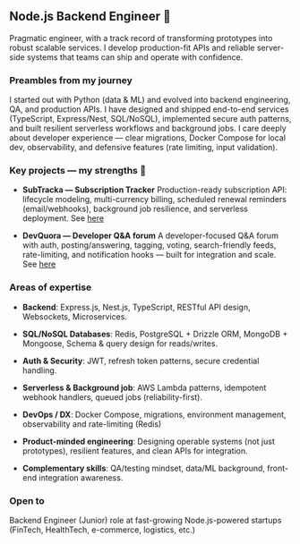 ## Node.js Backend Engineer 👋

Pragmatic engineer, with a track record of transforming prototypes into robust scalable services. 
I develop production-fit APIs and reliable server-side systems that teams can ship and operate with confidence.

### Preambles from my journey

I started out with Python (data & ML) and evolved into backend engineering, QA, and production APIs. I have designed and shipped end-to-end services (TypeScript, Express/Nest, SQL/NoSQL), implemented secure auth patterns, and built resilient serverless workflows and background jobs. I care deeply about developer experience — clear migrations, Docker Compose for local dev, observability, and defensive features (rate limiting, input validation).

### Key projects — my strengths 💪

- **SubTracka — Subscription Tracker**
Production-ready subscription API: lifecycle modeling, multi-currency billing, scheduled renewal reminders (email/webhooks), background job resilience, and serverless deployment.
See [here](https://github.com/Xelvise/SubTracka)

- **DevQuora — Developer Q&A forum**
A developer-focused Q&A forum with auth, posting/answering, tagging, voting, search-friendly feeds, rate-limiting, and notification hooks — built for integration and scale.
See [here](https://github.com/Xelvise/dev-quora)


### Areas of expertise

- **Backend**: Express.js, Nest.js, TypeScript, RESTful API design, Websockets, Microservices.

- **SQL/NoSQL Databases**: Redis, PostgreSQL + Drizzle ORM, MongoDB + Mongoose, Schema & query design for reads/writes.

- **Auth & Security**: JWT, refresh token patterns, secure credential handling.

- **Serverless & Background job**: AWS Lambda patterns, idempotent webhook handlers, queued jobs (reliability-first).

- **DevOps / DX**: Docker Compose, migrations, environment management, observability and rate-limiting (Redis)

- **Product-minded engineering**: Designing operable systems (not just prototypes), resilient features, and clean APIs for integration.

- **Complementary skills**: QA/testing mindset, data/ML background, front-end integration awareness.


### Open to

Backend Engineer (Junior) role at fast-growing Node.js-powered startups (FinTech, HealthTech, e-commerce, logistics, etc.)

<!--
**Xelvise/Xelvise** is a ✨ _special_ ✨ repository because its `README.md` (this file) appears on your GitHub profile.

Here are some ideas to get you started:

- 🔭 I’m currently working on ...
- 🌱 I’m currently learning ...
- 👯 I’m looking to collaborate on ...
- 🤔 I’m looking for help with ...
- 💬 Ask me about ...
- 📫 How to reach me: ...
- 😄 Pronouns: ...
- ⚡ Fun fact: ...
-->
